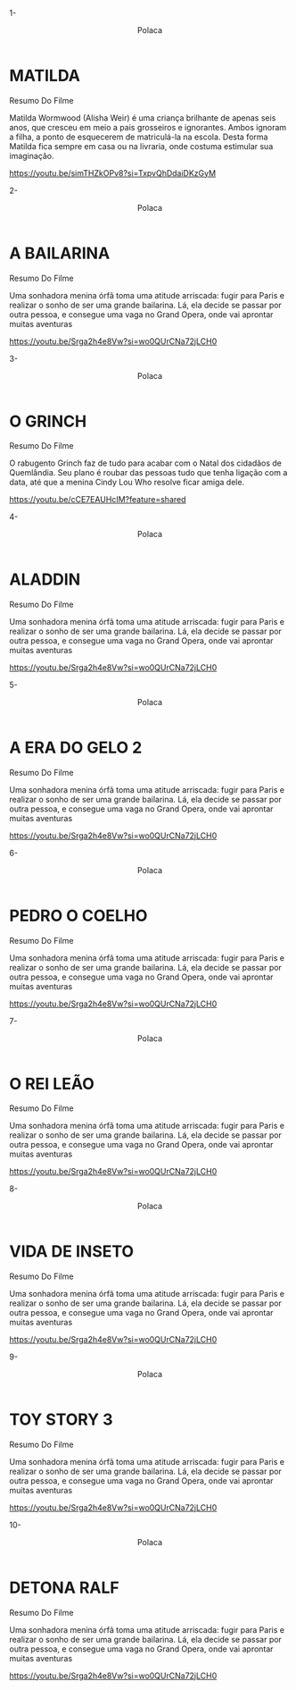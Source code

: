 1-
<htlm lang= "pt-BR">

<read>
<link rel= "stylesheet" hre= styles.css">
<title>Polaca</title>
</read>

<body>
  <header>Polaca</header

<section class="chamada">
<div class="chamada-texto">
<h1> MATILDA </h1>
<p>Resumo Do Filme</p>
  <p>Matilda Wormwood (Alisha Weir) é uma criança brilhante de apenas seis anos, que cresceu em meio a pais grosseiros e ignorantes. Ambos ignoram a filha, a ponto de esquecerem de matriculá-la na escola. Desta forma Matilda fica sempre em casa ou na livraria, onde costuma estimular sua imaginação.</p>
<div>


https://youtu.be/simTHZkOPv8?si=TxpvQhDdaiDKzGyM
</div>

</section>

</body>
</body>

2-

<htlm lang= "pt-BR">

<read>
<link rel= "stylesheet" hre= styles.css">
<title>Polaca</title>
</read>

<body>
  <header>Polaca</header

<section class="chamada">
<div class="chamada-texto">
<h1> A BAILARINA </h1>
<p> Resumo Do Filme</p>
<p>Uma sonhadora menina órfã toma uma atitude arriscada: fugir para Paris e realizar o sonho de ser uma grande bailarina. Lá, ela decide se passar por outra pessoa, e consegue uma vaga no Grand Opera, onde vai aprontar muitas aventuras</p>
  <div>


https://youtu.be/Srga2h4e8Vw?si=wo0QUrCNa72jLCH0

</div>

</section>

</body>
</html>

3-

<htlm lang= "pt-BR">

<read>
<link rel= "stylesheet" hre= styles.css">
<title>Polaca</title>
</read>

<body>
  <header>Polaca</header

<section class="chamada">
<div class="chamada-texto">
<h1> O GRINCH </h1>
<p> Resumo Do Filme</p>
<p>O rabugento Grinch faz de tudo para acabar com o Natal dos cidadãos de Quemlândia. Seu plano é roubar das pessoas tudo que tenha ligação com a data, até que a menina Cindy Lou Who resolve ficar amiga dele.</p>
  <div>


https://youtu.be/cCE7EAUHcIM?feature=shared

</div>

</section>

</body>
</html>

4-

<htlm lang= "pt-BR">

<read>
<link rel= "stylesheet" hre= styles.css">
<title>Polaca</title>
</read>

<body>
  <header>Polaca</header

<section class="chamada">
<div class="chamada-texto">
<h1> ALADDIN </h1>
<p> Resumo Do Filme</p>
<p>Uma sonhadora menina órfã toma uma atitude arriscada: fugir para Paris e realizar o sonho de ser uma grande bailarina. Lá, ela decide se passar por outra pessoa, e consegue uma vaga no Grand Opera, onde vai aprontar muitas aventuras</p>
  <div>


https://youtu.be/Srga2h4e8Vw?si=wo0QUrCNa72jLCH0

</div>

</section>

</body>
</html>

5-

<htlm lang= "pt-BR">

<read>
<link rel= "stylesheet" hre= styles.css">
<title>Polaca</title>
</read>

<body>
  <header>Polaca</header

<section class="chamada">
<div class="chamada-texto">
<h1> A ERA DO GELO 2 </h1>
<p> Resumo Do Filme</p>
<p>Uma sonhadora menina órfã toma uma atitude arriscada: fugir para Paris e realizar o sonho de ser uma grande bailarina. Lá, ela decide se passar por outra pessoa, e consegue uma vaga no Grand Opera, onde vai aprontar muitas aventuras</p>
  <div>


https://youtu.be/Srga2h4e8Vw?si=wo0QUrCNa72jLCH0

</div>

</section>

</body>
</html>

6-

<htlm lang= "pt-BR">

<read>
<link rel= "stylesheet" hre= styles.css">
<title>Polaca</title>
</read>

<body>
  <header>Polaca</header

<section class="chamada">
<div class="chamada-texto">
<h1> PEDRO O COELHO </h1>
<p> Resumo Do Filme</p>
<p>Uma sonhadora menina órfã toma uma atitude arriscada: fugir para Paris e realizar o sonho de ser uma grande bailarina. Lá, ela decide se passar por outra pessoa, e consegue uma vaga no Grand Opera, onde vai aprontar muitas aventuras</p>
  <div>


https://youtu.be/Srga2h4e8Vw?si=wo0QUrCNa72jLCH0

</div>

</section>

</body>
</html>

7-


<htlm lang= "pt-BR">

<read>
<link rel= "stylesheet" hre= styles.css">
<title>Polaca</title>
</read>

<body>
  <header>Polaca</header

<section class="chamada">
<div class="chamada-texto">
<h1> O REI LEÃO </h1>
<p> Resumo Do Filme</p>
<p>Uma sonhadora menina órfã toma uma atitude arriscada: fugir para Paris e realizar o sonho de ser uma grande bailarina. Lá, ela decide se passar por outra pessoa, e consegue uma vaga no Grand Opera, onde vai aprontar muitas aventuras</p>
  <div>


https://youtu.be/Srga2h4e8Vw?si=wo0QUrCNa72jLCH0

</div>

</section>

</body>
</html>

8-

<htlm lang= "pt-BR">

<read>
<link rel= "stylesheet" hre= styles.css">
<title>Polaca</title>
</read>

<body>
  <header>Polaca</header

<section class="chamada">
<div class="chamada-texto">
<h1> VIDA DE INSETO </h1>
<p> Resumo Do Filme</p>
<p>Uma sonhadora menina órfã toma uma atitude arriscada: fugir para Paris e realizar o sonho de ser uma grande bailarina. Lá, ela decide se passar por outra pessoa, e consegue uma vaga no Grand Opera, onde vai aprontar muitas aventuras</p>
  <div>


https://youtu.be/Srga2h4e8Vw?si=wo0QUrCNa72jLCH0

</div>

</section>

</body>
</html>

9-

<htlm lang= "pt-BR">

<read>
<link rel= "stylesheet" hre= styles.css">
<title>Polaca</title>
</read>

<body>
  <header>Polaca</header

<section class="chamada">
<div class="chamada-texto">
<h1> TOY STORY 3 </h1>
<p> Resumo Do Filme</p>
<p>Uma sonhadora menina órfã toma uma atitude arriscada: fugir para Paris e realizar o sonho de ser uma grande bailarina. Lá, ela decide se passar por outra pessoa, e consegue uma vaga no Grand Opera, onde vai aprontar muitas aventuras</p>
  <div>


https://youtu.be/Srga2h4e8Vw?si=wo0QUrCNa72jLCH0

</div>

</section>

</body>
</html>

10-

<htlm lang= "pt-BR">

<read>
<link rel= "stylesheet" hre= styles.css">
<title>Polaca</title>
</read>

<body>
  <header>Polaca</header

<section class="chamada">
<div class="chamada-texto">
<h1> DETONA RALF </h1>
<p> Resumo Do Filme</p>
<p>Uma sonhadora menina órfã toma uma atitude arriscada: fugir para Paris e realizar o sonho de ser uma grande bailarina. Lá, ela decide se passar por outra pessoa, e consegue uma vaga no Grand Opera, onde vai aprontar muitas aventuras</p>
  <div>


https://youtu.be/Srga2h4e8Vw?si=wo0QUrCNa72jLCH0

</div>

</section>

</body>
</html>